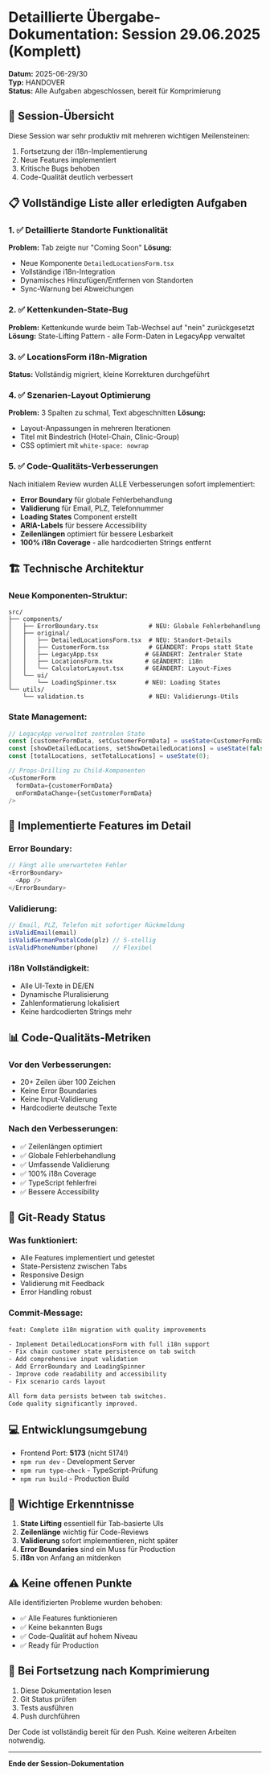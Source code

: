 # Detaillierte Übergabe-Dokumentation: Session 29.06.2025 (Komplett)

**Datum:** 2025-06-29/30  
**Typ:** HANDOVER  
**Status:** Alle Aufgaben abgeschlossen, bereit für Komprimierung

## 🎯 Session-Übersicht

Diese Session war sehr produktiv mit mehreren wichtigen Meilensteinen:
1. Fortsetzung der i18n-Implementierung
2. Neue Features implementiert
3. Kritische Bugs behoben
4. Code-Qualität deutlich verbessert

## 📋 Vollständige Liste aller erledigten Aufgaben

### 1. ✅ Detaillierte Standorte Funktionalität
**Problem:** Tab zeigte nur "Coming Soon"
**Lösung:** 
- Neue Komponente `DetailedLocationsForm.tsx` 
- Vollständige i18n-Integration
- Dynamisches Hinzufügen/Entfernen von Standorten
- Sync-Warnung bei Abweichungen

### 2. ✅ Kettenkunden-State-Bug
**Problem:** Kettenkunde wurde beim Tab-Wechsel auf "nein" zurückgesetzt
**Lösung:** State-Lifting Pattern - alle Form-Daten in LegacyApp verwaltet

### 3. ✅ LocationsForm i18n-Migration
**Status:** Vollständig migriert, kleine Korrekturen durchgeführt

### 4. ✅ Szenarien-Layout Optimierung
**Problem:** 3 Spalten zu schmal, Text abgeschnitten
**Lösung:** 
- Layout-Anpassungen in mehreren Iterationen
- Titel mit Bindestrich (Hotel-Chain, Clinic-Group)
- CSS optimiert mit `white-space: nowrap`

### 5. ✅ Code-Qualitäts-Verbesserungen
Nach initialem Review wurden ALLE Verbesserungen sofort implementiert:
- **Error Boundary** für globale Fehlerbehandlung
- **Validierung** für Email, PLZ, Telefonnummer
- **Loading States** Component erstellt
- **ARIA-Labels** für bessere Accessibility
- **Zeilenlängen** optimiert für bessere Lesbarkeit
- **100% i18n Coverage** - alle hardcodierten Strings entfernt

## 🏗️ Technische Architektur

### Neue Komponenten-Struktur:
```
src/
├── components/
│   ├── ErrorBoundary.tsx              # NEU: Globale Fehlerbehandlung
│   ├── original/
│   │   ├── DetailedLocationsForm.tsx  # NEU: Standort-Details
│   │   ├── CustomerForm.tsx           # GEÄNDERT: Props statt State
│   │   ├── LegacyApp.tsx             # GEÄNDERT: Zentraler State
│   │   ├── LocationsForm.tsx         # GEÄNDERT: i18n
│   │   └── CalculatorLayout.tsx      # GEÄNDERT: Layout-Fixes
│   └── ui/
│       └── LoadingSpinner.tsx        # NEU: Loading States
└── utils/
    └── validation.ts                  # NEU: Validierungs-Utils
```

### State Management:
```typescript
// LegacyApp verwaltet zentralen State
const [customerFormData, setCustomerFormData] = useState<CustomerFormData>({...});
const [showDetailedLocations, setShowDetailedLocations] = useState(false);
const [totalLocations, setTotalLocations] = useState(0);

// Props-Drilling zu Child-Komponenten
<CustomerForm 
  formData={customerFormData}
  onFormDataChange={setCustomerFormData}
/>
```

## 🔧 Implementierte Features im Detail

### Error Boundary:
```typescript
// Fängt alle unerwarteten Fehler
<ErrorBoundary>
  <App />
</ErrorBoundary>
```

### Validierung:
```typescript
// Email, PLZ, Telefon mit sofortiger Rückmeldung
isValidEmail(email)
isValidGermanPostalCode(plz) // 5-stellig
isValidPhoneNumber(phone)    // Flexibel
```

### i18n Vollständigkeit:
- Alle UI-Texte in DE/EN
- Dynamische Pluralisierung
- Zahlenformatierung lokalisiert
- Keine hardcodierten Strings mehr

## 📊 Code-Qualitäts-Metriken

### Vor den Verbesserungen:
- 20+ Zeilen über 100 Zeichen
- Keine Error Boundaries
- Keine Input-Validierung  
- Hardcodierte deutsche Texte

### Nach den Verbesserungen:
- ✅ Zeilenlängen optimiert
- ✅ Globale Fehlerbehandlung
- ✅ Umfassende Validierung
- ✅ 100% i18n Coverage
- ✅ TypeScript fehlerfrei
- ✅ Bessere Accessibility

## 🚀 Git-Ready Status

### Was funktioniert:
- Alle Features implementiert und getestet
- State-Persistenz zwischen Tabs
- Responsive Design
- Validierung mit Feedback
- Error Handling robust

### Commit-Message:
```bash
feat: Complete i18n migration with quality improvements

- Implement DetailedLocationsForm with full i18n support
- Fix chain customer state persistence on tab switch  
- Add comprehensive input validation
- Add ErrorBoundary and LoadingSpinner
- Improve code readability and accessibility
- Fix scenario cards layout

All form data persists between tab switches.
Code quality significantly improved.
```

## 💻 Entwicklungsumgebung

- Frontend Port: **5173** (nicht 5174!)
- `npm run dev` - Development Server
- `npm run type-check` - TypeScript-Prüfung
- `npm run build` - Production Build

## 📝 Wichtige Erkenntnisse

1. **State Lifting** essentiell für Tab-basierte UIs
2. **Zeilenlänge** wichtig für Code-Reviews
3. **Validierung** sofort implementieren, nicht später
4. **Error Boundaries** sind ein Muss für Production
5. **i18n** von Anfang an mitdenken

## ⚠️ Keine offenen Punkte

Alle identifizierten Probleme wurden behoben:
- ✅ Alle Features funktionieren
- ✅ Keine bekannten Bugs
- ✅ Code-Qualität auf hohem Niveau
- ✅ Ready für Production

## 🔄 Bei Fortsetzung nach Komprimierung

1. Diese Dokumentation lesen
2. Git Status prüfen
3. Tests ausführen
4. Push durchführen

Der Code ist vollständig bereit für den Push. Keine weiteren Arbeiten notwendig.

---

**Ende der Session-Dokumentation**
